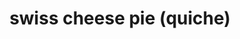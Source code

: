 ---
id: 5d193b0bc3684f0014681228
servings:
notes:
directions: 'line pie dish with pastry. distribute cheese and bacon evenly in pie dish. beat eggs well; mix with milk and seasonings. pour over cheese.
bake 15 minutes in hot oven (425 degrees)
 then reduce to 300 degrees and bake an additional 40 minutes or until knife inserted in center of pie comes out clean. let stand 5 minutes before serving.'
ingredients: '1 pie crust
 for 9-inch pie
18 small pieces of bacon
 cooked
2 cup heavy cream
4 eggs
 well beaten
3/4 t salt
1/8 t nutmeg
1/8 t sugar
1/16 t cayenne
1/8 t pepper
1 tb butter
1/4 lb switzerland swiss cheese
 grated'
rating: 5
ease: easy
img:
category: breakfast
href:
totalTime:
cookTime:
prepTime:
title: swiss cheese pie (quiche)
slug: swiss-cheese-pie-quiche
---